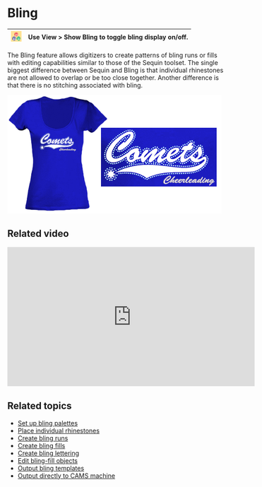 # Bling

| ![ShowBling.png](assets/ShowBling.png) | Use View > Show Bling to toggle bling display on/off. |
| -------------------------------------- | ----------------------------------------------------- |

The Bling feature allows digitizers to create patterns of bling runs or fills with editing capabilities similar to those of the Sequin toolset. The single biggest difference between Sequin and Bling is that individual rhinestones are not allowed to overlap or be too close together. Another difference is that there is no stitching associated with bling.

![summary_-_special00120.png](assets/summary_-_special00120.png)

## Related video

<iframe src="https://www.youtube.com/embed/0slVJSfEdY4" frameborder="0" 
		 allow="accelerometer; autoplay; encrypted-media; gyroscope; picture-in-picture" 
		 allowfullscreen="" style="width: 560px; height: 315px;">

</iframe>

## Related topics

- [Set up bling palettes](Set_up_bling_palettes)
- [Place individual rhinestones](Place_individual_rhinestones)
- [Create bling runs](Create_bling_runs)
- [Create bling fills](Create_bling_fills)
- [Create bling lettering](Create_bling_lettering)
- [Edit bling-fill objects](Edit_bling-fill_objects)
- [Output bling templates](Output_bling_templates)
- [Output directly to CAMS machine](Output_directly_to_CAMS_machine)
